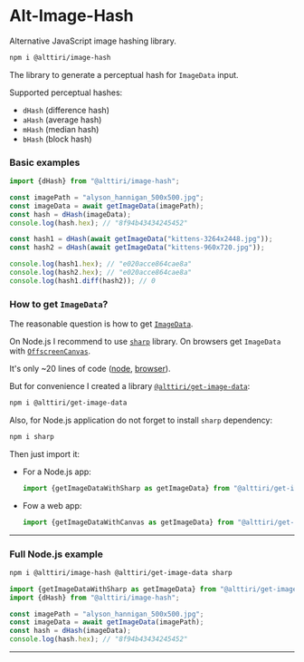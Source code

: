 # Alt-Image-Hash

Alternative JavaScript image hashing library.

```bash
npm i @alttiri/image-hash
```

The library to generate a perceptual hash for `ImageData` input.

Supported perceptual hashes:
- `dHash` (difference hash)
- `aHash` (average hash)
- `mHash` (median hash)
- `bHash` (block hash)

### Basic examples

```ts
import {dHash} from "@alttiri/image-hash";

const imagePath = "alyson_hannigan_500x500.jpg";
const imageData = await getImageData(imagePath);
const hash = dHash(imageData);
console.log(hash.hex); // "8f94b43434245452"
```

```ts
const hash1 = dHash(await getImageData("kittens-3264x2448.jpg"));
const hash2 = dHash(await getImageData("kittens-960x720.jpg"));

console.log(hash1.hex); // "e020acce864cae8a"
console.log(hash2.hex); // "e020acce864cae8a"
console.log(hash1.diff(hash2)); // 0
```

### How to get `ImageData`?

The reasonable question is how to get [`ImageData`](https://developer.mozilla.org/en-US/docs/Web/API/ImageData).

On Node.js I recommend to use [`sharp`](https://www.npmjs.com/package/sharp) library.
On browsers get `ImageData` with [`OffscreenCanvas`](https://developer.mozilla.org/en-US/docs/Web/API/OffscreenCanvas).

It's only ~20 lines of code ([node](https://github.com/AlttiRi/get-image-data/blob/master/src/get-with-sharp.ts), [browser](https://github.com/AlttiRi/get-image-data/blob/master/src/get-with-canvas.ts)). 

But for convenience I created a library [`@alttiri/get-image-data`](https://www.npmjs.com/package/@alttiri/get-image-data):
```bash
npm i @alttiri/get-image-data
```
Also, for Node.js application do not forget to install `sharp` dependency:
```bash
npm i sharp
```

Then just import it:
- For a Node.js app:
    ```ts
    import {getImageDataWithSharp as getImageData} from "@alttiri/get-image-data";
    ```
- Fow a web app:
    ```ts
    import {getImageDataWithCanvas as getImageData} from "@alttiri/get-image-data";
    ```

---

### Full Node.js example

```bash
npm i @alttiri/image-hash @alttiri/get-image-data sharp
```
```ts
import {getImageDataWithSharp as getImageData} from "@alttiri/get-image-data";
import {dHash} from "@alttiri/image-hash";

const imagePath = "alyson_hannigan_500x500.jpg";
const imageData = await getImageData(imagePath);
const hash = dHash(imageData);
console.log(hash.hex); // "8f94b43434245452"
```

---
